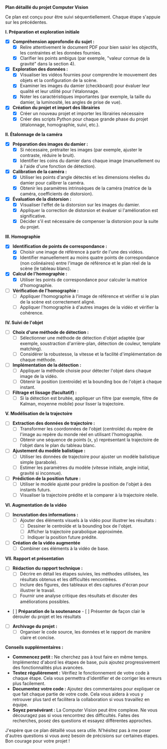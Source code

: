 **Plan détaillé du projet Computer Vision**

Ce plan est conçu pour être suivi séquentiellement. Chaque étape s'appuie sur les précédentes.

**I. Préparation et exploration initiale**

-   [x] **Compréhension approfondie du sujet :**
    -   [x] Relire attentivement le document PDF pour bien saisir les objectifs, les contraintes et les données fournies.
    -   [x] Clarifier les points ambigus (par exemple, "valeur connue de la gravité" dans la section 4).

-   [x] **Exploration des données :**
    -   [x] Visualiser les vidéos fournies pour comprendre le mouvement des objets et la configuration de la scène.
    -   [x] Examiner les images du damier (checkboard) pour évaluer leur qualité et leur utilité pour l'étalonnage.
    -   [x] Noter les caractéristiques importantes (par exemple, la taille du damier, la luminosité, les angles de prise de vue).

- [x] **Création du projet et import des librairies**
    - [x] Créer un nouveau projet et importer les librairies nécessaire
    - [x] Créer des scripts Python pour chaque grande phase du projet (étalonnage, homographie, suivi, etc.).

**II. Étalonnage de la caméra**

-   [x] **Préparation des images du damier :**
    -   [x] Si nécessaire, prétraiter les images (par exemple, ajuster le contraste, réduire le bruit).
    -   [x] Identifier les coins du damier dans chaque image (manuellement ou à l'aide d'une fonction de détection).

-   [x] **Calibration de la caméra :**
    -   [x] Utiliser les points d'angle détectés et les dimensions réelles du damier pour calibrer la caméra.
    -   [x] Obtenir les paramètres intrinsèques de la caméra (matrice de la caméra, coefficients de distorsion).

-   [x] **Évaluation de la distorsion :**
    -   [x] Visualiser l'effet de la distorsion sur les images du damier.
    -   [x] Appliquer la correction de distorsion et évaluer si l'amélioration est significative.
    -   [x] Décider s'il est nécessaire de compenser la distorsion pour la suite du projet.

**III. Homographie**

-   [x] **Identification de points de correspondance :**
    -   [x] Choisir une image de référence à partir de l'une des vidéos.
    -   [x] Identifier manuellement au moins quatre points de correspondance (non colinéaires) entre l'image de référence et le plan réel de la scène (le tableau blanc).

-   [x] **Calcul de l'homographie :**
    -   [x] Utiliser les points de correspondance pour calculer la matrice d'homographie.

-   [ ] **Vérification de l'homographie :**
    -   [ ] Appliquer l'homographie à l'image de référence et vérifier si le plan de la scène est correctement aligné.
    -   [ ] Appliquer l'homographie à d'autres images de la vidéo et vérifier la cohérence.

**IV. Suivi de l'objet**

-   [ ] **Choix d'une méthode de détection :**
    -   [ ] Sélectionner une méthode de détection d'objet adaptée (par exemple, soustraction d'arrière-plan, détection de couleur, template matching).
    -   [ ] Considérer la robustesse, la vitesse et la facilité d'implémentation de chaque méthode.

-   [ ] **Implémentation de la détection :**
    -   [ ] Appliquer la méthode choisie pour détecter l'objet dans chaque image de la vidéo.
    -   [ ] Obtenir la position (centroïde) et la bounding box de l'objet à chaque instant.

-   [ ] **Filtrage et lissage (facultatif) :**
    -   [ ] Si la détection est bruitée, appliquer un filtre (par exemple, filtre de Kalman, moyenne mobile) pour lisser la trajectoire.

**V. Modélisation de la trajectoire**

-   [ ] **Extraction des données de trajectoire :**
    -   [ ] Transformer les coordonnées de l'objet (centroïde) du repère de l'image au repère du monde réel en utilisant l'homographie.
    -   [ ] Obtenir une séquence de points (x, y) représentant la trajectoire de l'objet dans le plan du tableau blanc.

-   [ ] **Ajustement du modèle balistique :**
    -   [ ] Utiliser les données de trajectoire pour ajuster un modèle balistique simple (parabole).
    -   [ ] Estimer les paramètres du modèle (vitesse initiale, angle initial, gravité si inconnue).

-   [ ] **Prédiction de la position future :**
    -   [ ] Utiliser le modèle ajusté pour prédire la position de l'objet à des instants futurs.
    -   [ ] Visualiser la trajectoire prédite et la comparer à la trajectoire réelle.

**VI. Augmentation de la vidéo**

-   [ ] **Incrustation des informations :**
    -   [ ] Ajouter des éléments visuels à la vidéo pour illustrer les résultats :
        -   [ ] Dessiner le centroïde et la bounding box de l'objet.
        -   [ ] Afficher la trajectoire parabolique approximée.
        -   [ ] Indiquer la position future prédite.
- [ ] **Création de la vidéo augmentée**
    - [ ] Combiner ces éléments à la vidéo de base.

**VII. Rapport et présentation**

-   [ ] **Rédaction du rapport technique :**
    -   [ ] Décrire en détail les étapes suivies, les méthodes utilisées, les résultats obtenus et les difficultés rencontrées.
    -   [ ] Inclure des figures, des tableaux et des captures d'écran pour illustrer le travail.
    -   [ ] Fournir une analyse critique des résultats et discuter des améliorations possibles.
-    [ ] **Préparation de la soutenance**
    - [ ] Présenter de façon clair le dérouler du projet et les résultats
-   [ ] **Archivage du projet :**
    -   [ ] Organiser le code source, les données et le rapport de manière claire et concise.

**Conseils supplémentaires :**

*   **Commencez petit :** Ne cherchez pas à tout faire en même temps. Implémentez d'abord les étapes de base, puis ajoutez progressivement des fonctionnalités plus avancées.
*   **Testez régulièrement :** Vérifiez le fonctionnement de votre code à chaque étape. Cela vous permettra d'identifier et de corriger les erreurs plus facilement.
*   **Documentez votre code :** Ajoutez des commentaires pour expliquer ce que fait chaque partie de votre code. Cela vous aidera à vous y retrouver plus tard et facilitera la collaboration si vous travaillez en équipe.
*   **Soyez persévérant :** La Computer Vision peut être complexe. Ne vous découragez pas si vous rencontrez des difficultés. Faites des recherches, posez des questions et essayez différentes approches.

J'espère que ce plan détaillé vous sera utile. N'hésitez pas à me poser d'autres questions si vous avez besoin de précisions sur certaines étapes. Bon courage pour votre projet !
